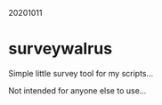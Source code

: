 20201011

# surveywalrus
Simple little survey tool for my scripts...

Not intended for anyone else to use...
